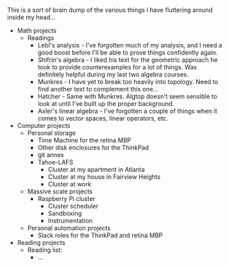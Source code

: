 This is a sort of brain dump of the various things I have fluttering
around inside my head...

* Math projects
	* Readings
		* Lebl's analysis - I've forgotten much of my analysis,
		and I need a good boost before I'll be able to prove
		things confidently again.
		* Shifrin's algebra - I liked his text for the geometric
		approach he took to provide counterexamples for a lot
		of things. Was definitely helpful during my last two
		algebra courses.
		* Munkres - I have yet to break too heavily into
		topology. Need to find another text to complement
		this one...
		* Hatcher - Same with Munkres. Algtop doesn't seem
		sensible to look at until I've built up the proper
		background.
		* Axler's linear algebra - I've forgotten a couple of
		things when it comes to vector spaces, linear operators,
		etc.
* Computer projects
	* Personal storage
		* Time Machine for the retina MBP
		* Other disk enclosures for the ThinkPad
		* git annex
		* Tahoe-LAFS
			* Cluster at my apartment in Atlanta
			* Cluster at my house in Fairview Heights
			* Cluster at work
	* Massive scale projects
		* Raspberry Pi cluster
			* Cluster scheduler
			* Sandboxing
			* Instrumentation
	* Personal automation projects
		* Slack roles for the ThinkPad and retina MBP
* Reading projects
	* Reading list:
		* ...
